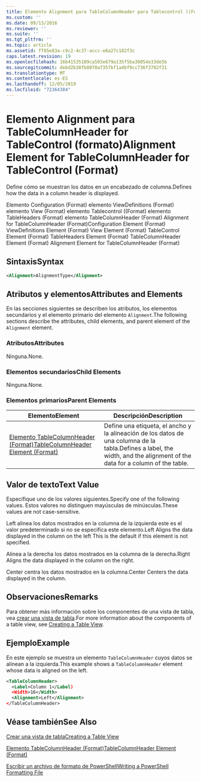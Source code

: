 ```yaml
---
title: Elemento Alignment para TableColumnHeader para Tablecontrol ((Format) | Microsoft Docs
ms.custom: ''
ms.date: 09/13/2016
ms.reviewer: ''
ms.suite: ''
ms.tgt_pltfrm: ''
ms.topic: article
ms.assetid: ff85e83a-c9c2-4c37-accc-e6a27c182f3c
caps.latest.revision: 19
ms.openlocfilehash: 16b41535109ca503e679a135f5ba30054e33de5b
ms.sourcegitcommit: debd2b38fb8070a7357bf1a4bf9cc736f3702f31
ms.translationtype: MT
ms.contentlocale: es-ES
ms.lasthandoff: 12/05/2019
ms.locfileid: "72364384"
---
```

# <a name="alignment-element-for-tablecolumnheader-for-tablecontrol-format"></a><span data-ttu-id="59853-102">Elemento Alignment para TableColumnHeader for TableControl (formato)</span><span class="sxs-lookup"><span data-stu-id="59853-102">Alignment Element for TableColumnHeader for TableControl (Format)</span></span>

<span data-ttu-id="59853-103">Define cómo se muestran los datos en un encabezado de columna.</span><span class="sxs-lookup"><span data-stu-id="59853-103">Defines how the data in a column header is displayed.</span></span>

<span data-ttu-id="59853-104">Elemento Configuration (Format) elemento ViewDefinitions (Format) elemento View (Format) elemento Tablecontrol ((Format) elemento TableHeaders (Format) elemento TableColumnHeader (Format) Alignment for TableColumnHeader (Format)</span><span class="sxs-lookup"><span data-stu-id="59853-104">Configuration Element (Format) ViewDefinitions Element (Format) View Element (Format) TableControl Element (Format) TableHeaders Element (Format) TableColumnHeader Element (Format) Alignment Element for TableColumnHeader (Format)</span></span>

## <a name="syntax"></a><span data-ttu-id="59853-105">Sintaxis</span><span class="sxs-lookup"><span data-stu-id="59853-105">Syntax</span></span>

```xml
<Alignment>AlignmentType</Alignment>
```

## <a name="attributes-and-elements"></a><span data-ttu-id="59853-106">Atributos y elementos</span><span class="sxs-lookup"><span data-stu-id="59853-106">Attributes and Elements</span></span>

<span data-ttu-id="59853-107">En las secciones siguientes se describen los atributos, los elementos secundarios y el elemento primario del elemento `Alignment`.</span><span class="sxs-lookup"><span data-stu-id="59853-107">The following sections describe the attributes, child elements, and parent element of the `Alignment` element.</span></span>

### <a name="attributes"></a><span data-ttu-id="59853-108">Atributos</span><span class="sxs-lookup"><span data-stu-id="59853-108">Attributes</span></span>

<span data-ttu-id="59853-109">Ninguna.</span><span class="sxs-lookup"><span data-stu-id="59853-109">None.</span></span>

### <a name="child-elements"></a><span data-ttu-id="59853-110">Elementos secundarios</span><span class="sxs-lookup"><span data-stu-id="59853-110">Child Elements</span></span>

<span data-ttu-id="59853-111">Ninguna.</span><span class="sxs-lookup"><span data-stu-id="59853-111">None.</span></span>

### <a name="parent-elements"></a><span data-ttu-id="59853-112">Elementos primarios</span><span class="sxs-lookup"><span data-stu-id="59853-112">Parent Elements</span></span>

|<span data-ttu-id="59853-113">Elemento</span><span class="sxs-lookup"><span data-stu-id="59853-113">Element</span></span>|<span data-ttu-id="59853-114">Descripción</span><span class="sxs-lookup"><span data-stu-id="59853-114">Description</span></span>|
|-------------|-----------------|
|[<span data-ttu-id="59853-115">Elemento TableColumnHeader (Format)</span><span class="sxs-lookup"><span data-stu-id="59853-115">TableColumnHeader Element (Format)</span></span>](./tablecolumnheader-element-format.md)|<span data-ttu-id="59853-116">Define una etiqueta, el ancho y la alineación de los datos de una columna de la tabla.</span><span class="sxs-lookup"><span data-stu-id="59853-116">Defines a label, the width, and the alignment of the data for a column of the table.</span></span>|

## <a name="text-value"></a><span data-ttu-id="59853-117">Valor de texto</span><span class="sxs-lookup"><span data-stu-id="59853-117">Text Value</span></span>

<span data-ttu-id="59853-118">Especifique uno de los valores siguientes.</span><span class="sxs-lookup"><span data-stu-id="59853-118">Specify one of the following values.</span></span> <span data-ttu-id="59853-119">Estos valores no distinguen mayúsculas de minúsculas.</span><span class="sxs-lookup"><span data-stu-id="59853-119">These values are not case-sensitive.</span></span>

<span data-ttu-id="59853-120">Left alinea los datos mostrados en la columna de la izquierda este es el valor predeterminado si no se especifica este elemento.</span><span class="sxs-lookup"><span data-stu-id="59853-120">Left Aligns the data displayed in the column on the left This is the default if this element is not specified.</span></span>

<span data-ttu-id="59853-121">Alinea a la derecha los datos mostrados en la columna de la derecha.</span><span class="sxs-lookup"><span data-stu-id="59853-121">Right Aligns the data displayed in the column on the right.</span></span>

<span data-ttu-id="59853-122">Center centra los datos mostrados en la columna.</span><span class="sxs-lookup"><span data-stu-id="59853-122">Center Centers the data displayed in the column.</span></span>

## <a name="remarks"></a><span data-ttu-id="59853-123">Observaciones</span><span class="sxs-lookup"><span data-stu-id="59853-123">Remarks</span></span>

<span data-ttu-id="59853-124">Para obtener más información sobre los componentes de una vista de tabla, vea [crear una vista de tabla](./creating-a-table-view.md).</span><span class="sxs-lookup"><span data-stu-id="59853-124">For more information about the components of a table view, see [Creating a Table View](./creating-a-table-view.md).</span></span>

## <a name="example"></a><span data-ttu-id="59853-125">Ejemplo</span><span class="sxs-lookup"><span data-stu-id="59853-125">Example</span></span>

<span data-ttu-id="59853-126">En este ejemplo se muestra un elemento `TableColumnHeader` cuyos datos se alinean a la izquierda.</span><span class="sxs-lookup"><span data-stu-id="59853-126">This example shows a `TableColumnHeader` element whose data is aligned on the left.</span></span>

```xml
<TableColumnHeader>
  <Label>Column 1</Label)
  <Width>16</Width>
  <Alignment>Left</Alignment>
</TableColumnHeader>
```

## <a name="see-also"></a><span data-ttu-id="59853-127">Véase también</span><span class="sxs-lookup"><span data-stu-id="59853-127">See Also</span></span>

[<span data-ttu-id="59853-128">Crear una vista de tabla</span><span class="sxs-lookup"><span data-stu-id="59853-128">Creating a Table View</span></span>](./creating-a-table-view.md)

[<span data-ttu-id="59853-129">Elemento TableColumnHeader (Format)</span><span class="sxs-lookup"><span data-stu-id="59853-129">TableColumnHeader Element (Format)</span></span>](./tablecolumnheader-element-format.md)

[<span data-ttu-id="59853-130">Escribir un archivo de formato de PowerShell</span><span class="sxs-lookup"><span data-stu-id="59853-130">Writing a PowerShell Formatting File</span></span>](./writing-a-powershell-formatting-file.md)
